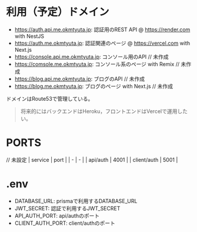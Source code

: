 # 利用（予定）ドメイン
- https://auth.api.me.okmtyuta.jp: 認証用のREST API @ https://render.com with NestJS
- https://auth.me.okmtyuta.jp: 認証関連のページ @ https://vercel.com with Next.js
- https://console.api.me.okmtyuta.jp: コンソール用のAPI // 未作成
- https://comsole.me.okmtyuta.jp: コンソール系のページ with Remix // 未作成
- https://blog.api.me.okmtyuta.jp: ブログのAPI // 未作成
- https://blog.me.okmtyuta.jp: ブログのページ with Next.js // 未作成

ドメインはRoute53で管理している。

> 将来的にはバックエンドはHeroku，フロントエンドはVercelで運用したい。

# PORTS

// 未設定
| service     | port  |
| -           | -     |
| api/auth    | 4001  |
| client/auth | 5001  |

# .env

- DATABASE_URL: prismaで利用するDATABASE_URL
- JWT_SECRET: 認証で利用するJWT_SECRET
- API_AUTH_PORT: api/authのポート
- CLIENT_AUTH_PORT: client/authのポート